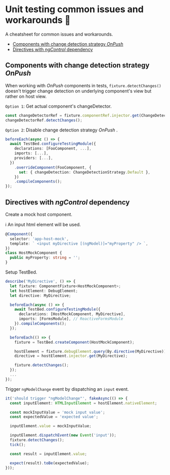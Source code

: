 # Unit testing common issues and workarounds 🧪 <!-- omit in toc -->

A cheatsheet for common issues and workarounds.

- [Components with change detection strategy *OnPush*](#components-with-change-detection-strategy-onpush)
- [Directives with *ngControl* dependency](#directives-with-ngcontrol-dependency)

## Components with change detection strategy *OnPush*

When working with *OnPush* components in tests, `fixture.detectChanges()` doesn't trigger change detection on underlying component's view but rather on host view.

`Option 1`: Get actual component's changeDetector.

```ts
const changeDetectorRef = fixture.componentRef.injector.get(ChangeDetectorRef);
changeDetectorRef.detectChanges();
```

`Option 2`: Disable change detection strategy *OnPush* .

```ts
beforeEach(async () => {
  await TestBed.configureTestingModule({
    declarations: [FooComponent, ...],
    imports: [...],
    providers: [...],
  })
    .overrideComponent(FooComponent, {
      set: { changeDetection: ChangeDetectionStrategy.Default },
    })
    .compileComponents();
});
```

## Directives with *ngControl* dependency

Create a mock host component.

ℹ️ An input html element will be used.

```ts
@Component({
  selector: 'app-host-mock',
  template: ` <input myDirective [(ngModel)]="myProperty" /> `,
})
class HostMockComponent {
  public myProperty: string = '';
}
```

Setup TestBed.

```ts
describe('MyDirective', () => {
  let fixture: ComponentFixture<HostMockComponent>;
  let hostElement: DebugElement;
  let directive: MyDirective;

  beforeEach(async () => {
    await TestBed.configureTestingModule({
      declarations: [HostMockComponent, MyDirective],
      imports: [FormsModule], // ReactiveFormsModule
    }).compileComponents();
  });

  beforeEach(() => {
    fixture = TestBed.createComponent(HostMockComponent);

    hostElement = fixture.debugElement.query(By.directive(MyDirective));
    directive = hostElement.injector.get(MyDirective);

    fixture.detectChanges();
  });
  ...
});
```

Trigger `ngModelChange` event by dispatching an `input` event.

```ts
it('should trigger "ngModelChange"', fakeAsync(() => {
  const inputElement: HTMLInputElement = hostElement.nativeElement;

  const mockInputValue = 'mock input value';
  const expectedValue = 'expected value';

  inputElement.value = mockInputValue;

  inputElement.dispatchEvent(new Event('input'));
  fixture.detectChanges();
  tick();

  const result = inputElement.value;

  expect(result).toBe(expectedValue);
}));
```
